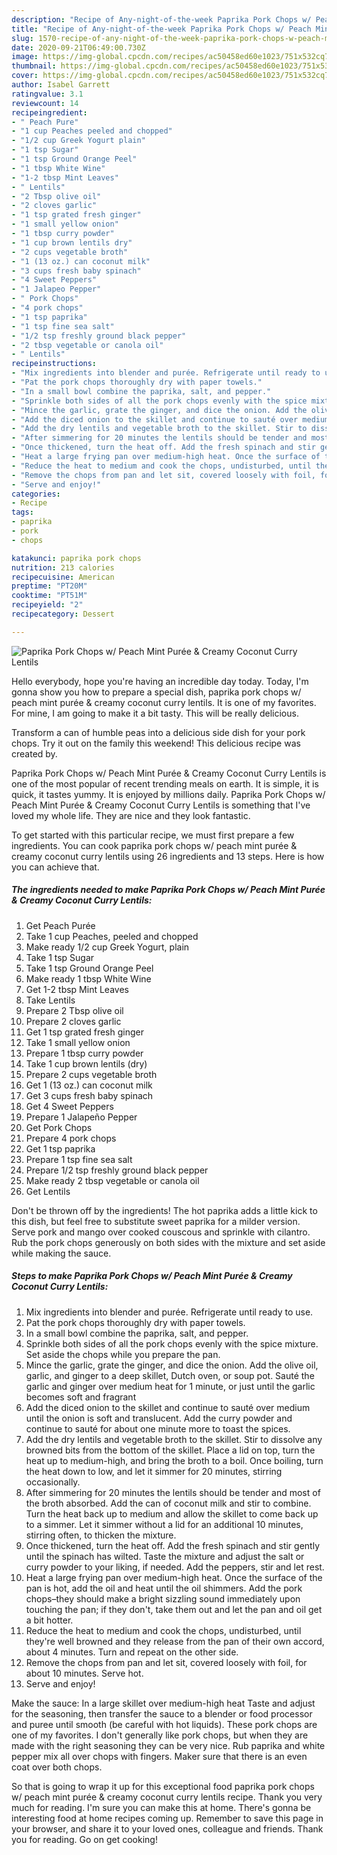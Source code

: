 ```yaml
---
description: "Recipe of Any-night-of-the-week Paprika Pork Chops w/ Peach Mint Purée &amp;amp; Creamy Coconut Curry Lentils"
title: "Recipe of Any-night-of-the-week Paprika Pork Chops w/ Peach Mint Purée &amp;amp; Creamy Coconut Curry Lentils"
slug: 1570-recipe-of-any-night-of-the-week-paprika-pork-chops-w-peach-mint-puree-and-amp-creamy-coconut-curry-lentils
date: 2020-09-21T06:49:00.730Z
image: https://img-global.cpcdn.com/recipes/ac50458ed60e1023/751x532cq70/paprika-pork-chops-w-peach-mint-puree-creamy-coconut-curry-lentils-recipe-main-photo.jpg
thumbnail: https://img-global.cpcdn.com/recipes/ac50458ed60e1023/751x532cq70/paprika-pork-chops-w-peach-mint-puree-creamy-coconut-curry-lentils-recipe-main-photo.jpg
cover: https://img-global.cpcdn.com/recipes/ac50458ed60e1023/751x532cq70/paprika-pork-chops-w-peach-mint-puree-creamy-coconut-curry-lentils-recipe-main-photo.jpg
author: Isabel Garrett
ratingvalue: 3.1
reviewcount: 14
recipeingredient:
- " Peach Pure"
- "1 cup Peaches peeled and chopped"
- "1/2 cup Greek Yogurt plain"
- "1 tsp Sugar"
- "1 tsp Ground Orange Peel"
- "1 tbsp White Wine"
- "1-2 tbsp Mint Leaves"
- " Lentils"
- "2 Tbsp olive oil"
- "2 cloves garlic"
- "1 tsp grated fresh ginger"
- "1 small yellow onion"
- "1 tbsp curry powder"
- "1 cup brown lentils dry"
- "2 cups vegetable broth"
- "1 (13 oz.) can coconut milk"
- "3 cups fresh baby spinach"
- "4 Sweet Peppers"
- "1 Jalapeo Pepper"
- " Pork Chops"
- "4 pork chops"
- "1 tsp paprika"
- "1 tsp fine sea salt"
- "1/2 tsp freshly ground black pepper"
- "2 tbsp vegetable or canola oil"
- " Lentils"
recipeinstructions:
- "Mix ingredients into blender and purée. Refrigerate until ready to use."
- "Pat the pork chops thoroughly dry with paper towels."
- "In a small bowl combine the paprika, salt, and pepper."
- "Sprinkle both sides of all the pork chops evenly with the spice mixture. Set aside the chops while you prepare the pan."
- "Mince the garlic, grate the ginger, and dice the onion. Add the olive oil, garlic, and ginger to a deep skillet, Dutch oven, or soup pot. Sauté the garlic and ginger over medium heat for 1 minute, or just until the garlic becomes soft and fragrant"
- "Add the diced onion to the skillet and continue to sauté over medium until the onion is soft and translucent. Add the curry powder and continue to sauté for about one minute more to toast the spices."
- "Add the dry lentils and vegetable broth to the skillet. Stir to dissolve any browned bits from the bottom of the skillet. Place a lid on top, turn the heat up to medium-high, and bring the broth to a boil. Once boiling, turn the heat down to low, and let it simmer for 20 minutes, stirring occasionally."
- "After simmering for 20 minutes the lentils should be tender and most of the broth absorbed. Add the can of coconut milk and stir to combine. Turn the heat back up to medium and allow the skillet to come back up to a simmer. Let it simmer without a lid for an additional 10 minutes, stirring often, to thicken the mixture."
- "Once thickened, turn the heat off. Add the fresh spinach and stir gently until the spinach has wilted. Taste the mixture and adjust the salt or curry powder to your liking, if needed. Add the peppers, stir and let rest."
- "Heat a large frying pan over medium-high heat. Once the surface of the pan is hot, add the oil and heat until the oil shimmers. Add the pork chops–they should make a bright sizzling sound immediately upon touching the pan; if they don&#39;t, take them out and let the pan and oil get a bit hotter."
- "Reduce the heat to medium and cook the chops, undisturbed, until they&#39;re well browned and they release from the pan of their own accord, about 4 minutes. Turn and repeat on the other side."
- "Remove the chops from pan and let sit, covered loosely with foil, for about 10 minutes. Serve hot."
- "Serve and enjoy!"
categories:
- Recipe
tags:
- paprika
- pork
- chops

katakunci: paprika pork chops 
nutrition: 213 calories
recipecuisine: American
preptime: "PT20M"
cooktime: "PT51M"
recipeyield: "2"
recipecategory: Dessert

---
```



![Paprika Pork Chops w/ Peach Mint Purée &amp; Creamy Coconut Curry Lentils](https://img-global.cpcdn.com/recipes/ac50458ed60e1023/751x532cq70/paprika-pork-chops-w-peach-mint-puree-creamy-coconut-curry-lentils-recipe-main-photo.jpg)

Hello everybody, hope you're having an incredible day today. Today, I'm gonna show you how to prepare a special dish, paprika pork chops w/ peach mint purée &amp; creamy coconut curry lentils. It is one of my favorites. For mine, I am going to make it a bit tasty. This will be really delicious.

Transform a can of humble peas into a delicious side dish for your pork chops. Try it out on the family this weekend! This delicious recipe was created by.

Paprika Pork Chops w/ Peach Mint Purée &amp; Creamy Coconut Curry Lentils is one of the most popular of recent trending meals on earth. It is simple, it is quick, it tastes yummy. It is enjoyed by millions daily. Paprika Pork Chops w/ Peach Mint Purée &amp; Creamy Coconut Curry Lentils is something that I've loved my whole life. They are nice and they look fantastic.


To get started with this particular recipe, we must first prepare a few ingredients. You can cook paprika pork chops w/ peach mint purée &amp; creamy coconut curry lentils using 26 ingredients and 13 steps. Here is how you can achieve that.

<!--inarticleads1-->

##### The ingredients needed to make Paprika Pork Chops w/ Peach Mint Purée &amp; Creamy Coconut Curry Lentils:

1. Get  Peach Purée
1. Take 1 cup Peaches, peeled and chopped
1. Make ready 1/2 cup Greek Yogurt, plain
1. Take 1 tsp Sugar
1. Take 1 tsp Ground Orange Peel
1. Make ready 1 tbsp White Wine
1. Get 1-2 tbsp Mint Leaves
1. Take  Lentils
1. Prepare 2 Tbsp olive oil
1. Prepare 2 cloves garlic
1. Get 1 tsp grated fresh ginger
1. Take 1 small yellow onion
1. Prepare 1 tbsp curry powder
1. Take 1 cup brown lentils (dry)
1. Prepare 2 cups vegetable broth
1. Get 1 (13 oz.) can coconut milk
1. Get 3 cups fresh baby spinach
1. Get 4 Sweet Peppers
1. Prepare 1 Jalapeño Pepper
1. Get  Pork Chops
1. Prepare 4 pork chops
1. Get 1 tsp paprika
1. Prepare 1 tsp fine sea salt
1. Prepare 1/2 tsp freshly ground black pepper
1. Make ready 2 tbsp vegetable or canola oil
1. Get  Lentils


Don&#39;t be thrown off by the ingredients! The hot paprika adds a little kick to this dish, but feel free to substitute sweet paprika for a milder version. Serve pork and mango over cooked couscous and sprinkle with cilantro. Rub the pork chops generously on both sides with the mixture and set aside while making the sauce. 

<!--inarticleads2-->

##### Steps to make Paprika Pork Chops w/ Peach Mint Purée &amp; Creamy Coconut Curry Lentils:

1. Mix ingredients into blender and purée. Refrigerate until ready to use.
1. Pat the pork chops thoroughly dry with paper towels.
1. In a small bowl combine the paprika, salt, and pepper.
1. Sprinkle both sides of all the pork chops evenly with the spice mixture. Set aside the chops while you prepare the pan.
1. Mince the garlic, grate the ginger, and dice the onion. Add the olive oil, garlic, and ginger to a deep skillet, Dutch oven, or soup pot. Sauté the garlic and ginger over medium heat for 1 minute, or just until the garlic becomes soft and fragrant
1. Add the diced onion to the skillet and continue to sauté over medium until the onion is soft and translucent. Add the curry powder and continue to sauté for about one minute more to toast the spices.
1. Add the dry lentils and vegetable broth to the skillet. Stir to dissolve any browned bits from the bottom of the skillet. Place a lid on top, turn the heat up to medium-high, and bring the broth to a boil. Once boiling, turn the heat down to low, and let it simmer for 20 minutes, stirring occasionally.
1. After simmering for 20 minutes the lentils should be tender and most of the broth absorbed. Add the can of coconut milk and stir to combine. Turn the heat back up to medium and allow the skillet to come back up to a simmer. Let it simmer without a lid for an additional 10 minutes, stirring often, to thicken the mixture.
1. Once thickened, turn the heat off. Add the fresh spinach and stir gently until the spinach has wilted. Taste the mixture and adjust the salt or curry powder to your liking, if needed. Add the peppers, stir and let rest.
1. Heat a large frying pan over medium-high heat. Once the surface of the pan is hot, add the oil and heat until the oil shimmers. Add the pork chops–they should make a bright sizzling sound immediately upon touching the pan; if they don&#39;t, take them out and let the pan and oil get a bit hotter.
1. Reduce the heat to medium and cook the chops, undisturbed, until they&#39;re well browned and they release from the pan of their own accord, about 4 minutes. Turn and repeat on the other side.
1. Remove the chops from pan and let sit, covered loosely with foil, for about 10 minutes. Serve hot.
1. Serve and enjoy!


Make the sauce: In a large skillet over medium-high heat Taste and adjust for the seasoning, then transfer the sauce to a blender or food processor and puree until smooth (be careful with hot liquids). These pork chops are one of my favorites. I don&#39;t generally like pork chops, but when they are made with the right seasoning they can be very nice. Rub paprika and white pepper mix all over chops with fingers. Maker sure that there is an even coat over both chops. 

So that is going to wrap it up for this exceptional food paprika pork chops w/ peach mint purée &amp; creamy coconut curry lentils recipe. Thank you very much for reading. I'm sure you can make this at home. There's gonna be interesting food at home recipes coming up. Remember to save this page in your browser, and share it to your loved ones, colleague and friends. Thank you for reading. Go on get cooking!
